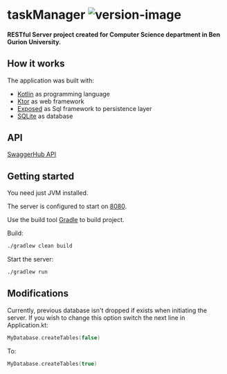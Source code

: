 # taskManager ![version-image](https://img.shields.io/badge/version-1.0.0-green)
#### RESTful Server project created for Computer Science department in Ben Gurion University. 

## How it works
The application was built with:
- [Kotlin](https://github.com/JetBrains/kotlin) as programming language
- [Ktor](https://github.com/ktorio/ktor) as web framework
- [Exposed](https://github.com/JetBrains/Exposed) as Sql framework to persistence layer
- [SQLite](https://github.com/sqlite/sqlite) as database


## API
[SwaggerHub API](https://app.swaggerhub.com/apis-docs/liadatz/TaskManager/1.0.0)


## Getting started

You need just JVM installed.

The server is configured to start on [8080](http://localhost:7000).

Use the build tool [Gradle](https://gradle.org/) to build project.

Build:

```bash
./gradlew clean build
```
Start the server:
```bash
./gradlew run
```

## Modifications
Currently, previous database isn't dropped if exists when initiating the server. If you wish to change this option switch the next line in Application.kt:
```kotlin
MyDatabase.createTables(false)
```
To:
```kotlin
MyDatabase.createTables(true)
```
